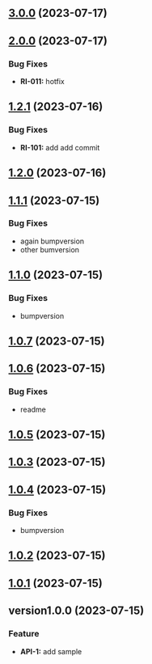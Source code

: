 
<a name="3.0.0"></a>
## [3.0.0](https://github.com/dorman99/basic-gitflow/compare/2.0.0...3.0.0) (2023-07-17)


<a name="2.0.0"></a>
## [2.0.0](https://github.com/dorman99/basic-gitflow/compare/1.2.1...2.0.0) (2023-07-17)

### Bug Fixes

* **RI-011:** hotfix


<a name="1.2.1"></a>
## [1.2.1](https://github.com/dorman99/basic-gitflow/compare/1.2.0...1.2.1) (2023-07-16)

### Bug Fixes

* **RI-101:** add add commit


<a name="1.2.0"></a>
## [1.2.0](https://github.com/dorman99/basic-gitflow/compare/1.1.1...1.2.0) (2023-07-16)


<a name="1.1.1"></a>
## [1.1.1](https://github.com/dorman99/basic-gitflow/compare/1.1.0...1.1.1) (2023-07-15)

### Bug Fixes

* again bumpversion
* other bumversion


<a name="1.1.0"></a>
## [1.1.0](https://github.com/dorman99/basic-gitflow/compare/1.0.7...1.1.0) (2023-07-15)

### Bug Fixes

* bumpversion


<a name="1.0.7"></a>
## [1.0.7](https://github.com/dorman99/basic-gitflow/compare/1.0.6...1.0.7) (2023-07-15)


<a name="1.0.6"></a>
## [1.0.6](https://github.com/dorman99/basic-gitflow/compare/1.0.5...1.0.6) (2023-07-15)

### Bug Fixes

* readme


<a name="1.0.5"></a>
## [1.0.5](https://github.com/dorman99/basic-gitflow/compare/1.0.3...1.0.5) (2023-07-15)


<a name="1.0.3"></a>
## [1.0.3](https://github.com/dorman99/basic-gitflow/compare/1.0.4...1.0.3) (2023-07-15)


<a name="1.0.4"></a>
## [1.0.4](https://github.com/dorman99/basic-gitflow/compare/1.0.2...1.0.4) (2023-07-15)

### Bug Fixes

* bumpversion


<a name="1.0.2"></a>
## [1.0.2](https://github.com/dorman99/basic-gitflow/compare/1.0.1...1.0.2) (2023-07-15)


<a name="1.0.1"></a>
## [1.0.1](https://github.com/dorman99/basic-gitflow/compare/version1.0.0...1.0.1) (2023-07-15)


<a name="version1.0.0"></a>
## version1.0.0 (2023-07-15)

### Feature

* **API-1:** add sample

